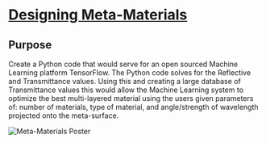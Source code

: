 # [Designing Meta-Materials](https://github.com/jdelva2/Designing-MetaMaterials)

## Purpose
Create a Python code that would serve for an open sourced Machine Learning platform TensorFlow. The Python code solves for the Reflective and Transmittance values. Using this and creating a large database of Transmittance values this would allow the Machine Learning system to optimize the best multi-layered material using the users given parameters of: number of materials, type of material, and angle/strength of wavelength projected onto the meta-surface.


![Meta-Materials Poster](blob:null/f4c0dd33-781c-4764-82e0-d86914e287a8)
